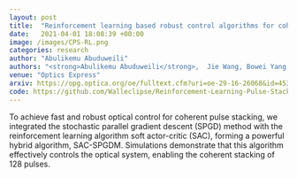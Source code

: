 ```yaml
---
layout: post
title:  "Reinforcement learning based robust control algorithms for coherent pulse stacking"
date:   2021-04-01 18:08:39 +00:00
image: /images/CPS-RL.png
categories: research
author: "Abulikemu Abuduweili"
authors: "<strong>Abulikemu Abuduweili</strong>,  Jie Wang, Bowei Yang, Aimin Wang, Zhigang Zhang"
venue: "Optics Express"
arxiv: https://opg.optica.org/oe/fulltext.cfm?uri=oe-29-16-26068&id=453824  
code: https://github.com/Walleclipse/Reinforcement-Learning-Pulse-Stacking 
---
```


To achieve fast and robust optical control for coherent pulse stacking, we integrated the stochastic parallel gradient descent (SPGD) method 
with the reinforcement learning algorithm soft actor-critic (SAC), forming a powerful hybrid algorithm, SAC-SPGDM. 
Simulations demonstrate that this algorithm effectively controls the optical system, enabling the coherent stacking of 128 pulses.